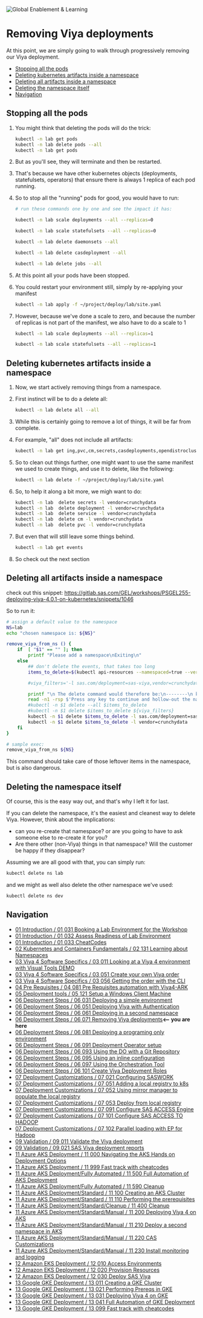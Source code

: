 ![Global Enablement & Learning](https://gelgitlab.race.sas.com/GEL/utilities/writing-content-in-markdown/-/raw/master/img/gel_banner_logo_tech-partners.jpg)

<!--
```bash
nohup kubectl delete ns lab &
nohup kubectl delete ns dev &

```
 -->

# Removing Viya deployments

At this point, we are simply going to walk through progressively removing our Viya deployment.

* [Stopping all the pods](#stopping-all-the-pods)
* [Deleting kubernetes artifacts inside a namespace](#deleting-kubernetes-artifacts-inside-a-namespace)
* [Deleting all artifacts inside a namespace](#deleting-all-artifacts-inside-a-namespace)
* [Deleting the namespace itself](#deleting-the-namespace-itself)
* [Navigation](#navigation)

## Stopping all the pods

1. You might think that deleting the pods will do the trick:

    ```sh
    kubectl -n lab get pods
    kubectl -n lab delete pods --all
    kubectl -n lab get pods
    ```

1. But as you'll see, they will terminate and then be restarted.
1. That's because we have other kubernetes objects (deployments, statefulsets, operators) that ensure there is always 1 replica of each pod running.
1. So to stop all the "running" pods for good, you would have to run:

    ```sh
    # run these commands one by one and see the impact it has:

    kubectl -n lab scale deployments --all --replicas=0

    kubectl -n lab scale statefulsets --all --replicas=0

    kubectl -n lab delete daemonsets --all

    kubectl -n lab delete casdeployment --all

    kubectl -n lab delete jobs --all
    ```

1. At this point all your pods have been stopped.

1. You could restart your environment still, simply by re-applying your manifest

    ```sh
    kubectl -n lab apply -f ~/project/deploy/lab/site.yaml

    ```

1. However, because we've done a scale to zero, and because the number of replicas is not part of the manifest, we also have to do a scale to 1

    ```sh
    kubectl -n lab scale deployments --all --replicas=1

    kubectl -n lab scale statefulsets --all --replicas=1

    ```

## Deleting kubernetes artifacts inside a namespace

1. Now, we start actively removing things from a namespace.
1. First instinct will be to do a delete all:

    ```sh
    kubectl -n lab delete all --all

    ```

1. While this is certainly going to remove a lot of things, it will be far from complete.
1. For example, "all" does not include all artifacts:

    ```sh
    kubectl -n lab get ing,pvc,cm,secrets,casdeployments,opendistroclusters

    ```

1. So to clean out things further, one might want to use the same manifest we used to create things, and use it to delete, like the following:

    ```sh
    kubectl -n lab delete -f ~/project/deploy/lab/site.yaml

    ```

1. So, to help it along a bit more, we migh want to do:

    ```sh
    kubectl -n lab  delete secrets -l vendor=crunchydata
    kubectl -n lab  delete deployment -l vendor=crunchydata
    kubectl -n lab  delete service -l vendor=crunchydata
    kubectl -n lab  delete cm -l vendor=crunchydata
    kubectl -n lab  delete pvc -l vendor=crunchydata
    ```

1. But even that will still leave some things behind.

    ```sh
    kubectl -n lab get events
    ```

1. So check out the next section

## Deleting all artifacts inside a namespace

check out this snippet: <https://gitlab.sas.com/GEL/workshops/PSGEL255-deploying-viya-4.0.1-on-kubernetes/snippets/1046>

So to run it:

```sh
# assign a default value to the namespace
NS=lab
echo "chosen namespace is: ${NS}"

remove_viya_from_ns () {
    if  [ "$1" == "" ]; then
        printf "Please add a namespace\nExiting\n"
    else
        ## don't delete the events, that takes too long
        items_to_delete=$(kubectl api-resources --namespaced=true --verbs=delete -o name | grep -v event | tr "\n" "," | sed -e 's/,$//')

        #viya_filters='-l sas.com/deployment=sas-viya,vendor=crunchydata'

        printf "\n The delete command would therefore be:\n--------\n kubectl -n $1 delete  $items_to_delete ${viya_filters} \n------\n"
        read -n1 -rsp $'Press any key to continue and hollow-out the namespace (or press Ctrl+C to exit)...\n'
        #kubectl -n $1 delete --all $items_to_delete
        #kubectl -n $1 delete $items_to_delete ${viya_filters}
        kubectl -n $1 delete $items_to_delete -l sas.com/deployment=sas-viya
        kubectl -n $1 delete $items_to_delete -l vendor=crunchydata
    fi
}

# sample exec:
remove_viya_from_ns ${NS}

```

This command should take care of those leftover items in the namespace, but is also dangerous.

## Deleting the namespace itself

Of course, this is the easy way out, and that's why I left it for last.

If you can delete the namespace, it's the easiest and cleanest way to delete Viya. However, think about the implications:

* can you re-create that namespace? or are you going to have to ask someone else to re-create it for you?
* Are there other (non-Viya) things in that namespace? Will the customer be happy if they disappear?

Assuming we are all good with that, you can simply run:

```sh
kubectl delete ns lab

```

and we might as well also delete the other namespace we've used:

```sh
kubectl delete ns dev

```

## Navigation

<!-- startnav -->
* [01 Introduction / 01 031 Booking a Lab Environment for the Workshop](/01_Introduction/01_031_Booking_a_Lab_Environment_for_the_Workshop.md)
* [01 Introduction / 01 032 Assess Readiness of Lab Environment](/01_Introduction/01_032_Assess_Readiness_of_Lab_Environment.md)
* [01 Introduction / 01 033 CheatCodes](/01_Introduction/01_033_CheatCodes.md)
* [02 Kubernetes and Containers Fundamentals / 02 131 Learning about Namespaces](/02_Kubernetes_and_Containers_Fundamentals/02_131_Learning_about_Namespaces.md)
* [03 Viya 4 Software Specifics / 03 011 Looking at a Viya 4 environment with Visual Tools DEMO](/03_Viya_4_Software_Specifics/03_011_Looking_at_a_Viya_4_environment_with_Visual_Tools_DEMO.md)
* [03 Viya 4 Software Specifics / 03 051 Create your own Viya order](/03_Viya_4_Software_Specifics/03_051_Create_your_own_Viya_order.md)
* [03 Viya 4 Software Specifics / 03 056 Getting the order with the CLI](/03_Viya_4_Software_Specifics/03_056_Getting_the_order_with_the_CLI.md)
* [04 Pre Requisites / 04 081 Pre Requisites automation with Viya4-ARK](/04_Pre-Requisites/04_081_Pre-Requisites_automation_with_Viya4-ARK.md)
* [05 Deployment tools / 05 121 Setup a Windows Client Machine](/05_Deployment_tools/05_121_Setup_a_Windows_Client_Machine.md)
* [06 Deployment Steps / 06 031 Deploying a simple environment](/06_Deployment_Steps/06_031_Deploying_a_simple_environment.md)
* [06 Deployment Steps / 06 051 Deploying Viya with Authentication](/06_Deployment_Steps/06_051_Deploying_Viya_with_Authentication.md)
* [06 Deployment Steps / 06 061 Deploying in a second namespace](/06_Deployment_Steps/06_061_Deploying_in_a_second_namespace.md)
* [06 Deployment Steps / 06 071 Removing Viya deployments](/06_Deployment_Steps/06_071_Removing_Viya_deployments.md)**<-- you are here**
* [06 Deployment Steps / 06 081 Deploying a programing only environment](/06_Deployment_Steps/06_081_Deploying_a_programing-only_environment.md)
* [06 Deployment Steps / 06 091 Deployment Operator setup](/06_Deployment_Steps/06_091_Deployment_Operator_setup.md)
* [06 Deployment Steps / 06 093 Using the DO with a Git Repository](/06_Deployment_Steps/06_093_Using_the_DO_with_a_Git_Repository.md)
* [06 Deployment Steps / 06 095 Using an inline configuration](/06_Deployment_Steps/06_095_Using_an_inline_configuration.md)
* [06 Deployment Steps / 06 097 Using the Orchestration Tool](/06_Deployment_Steps/06_097_Using_the_Orchestration_Tool.md)
* [06 Deployment Steps / 06 101 Create Viya Deployment Roles](/06_Deployment_Steps/06_101_Create_Viya_Deployment_Roles.md)
* [07 Deployment Customizations / 07 021 Configuring SASWORK](/07_Deployment_Customizations/07_021_Configuring_SASWORK.md)
* [07 Deployment Customizations / 07 051 Adding a local registry to k8s](/07_Deployment_Customizations/07_051_Adding_a_local_registry_to_k8s.md)
* [07 Deployment Customizations / 07 052 Using mirror manager to populate the local registry](/07_Deployment_Customizations/07_052_Using_mirror_manager_to_populate_the_local_registry.md)
* [07 Deployment Customizations / 07 053 Deploy from local registry](/07_Deployment_Customizations/07_053_Deploy_from_local_registry.md)
* [07 Deployment Customizations / 07 091 Configure SAS ACCESS Engine](/07_Deployment_Customizations/07_091_Configure_SAS_ACCESS_Engine.md)
* [07 Deployment Customizations / 07 101 Configure SAS ACCESS TO HADOOP](/07_Deployment_Customizations/07_101_Configure_SAS_ACCESS_TO_HADOOP.md)
* [07 Deployment Customizations / 07 102 Parallel loading with EP for Hadoop](/07_Deployment_Customizations/07_102_Parallel_loading_with_EP_for_Hadoop.md)
* [09 Validation / 09 011 Validate the Viya deployment](/09_Validation/09_011_Validate_the_Viya_deployment.md)
* [09 Validation / 09 021 SAS Viya deployment reports](/09_Validation/09_021_SAS_Viya_deployment_reports.md)
* [11 Azure AKS Deployment / 11 000 Navigating the AKS Hands on Deployment Options](/11_Azure_AKS_Deployment/11_000_Navigating_the_AKS_Hands-on_Deployment_Options.md)
* [11 Azure AKS Deployment / 11 999 Fast track with cheatcodes](/11_Azure_AKS_Deployment/11_999_Fast_track_with_cheatcodes.md)
* [11 Azure AKS Deployment/Fully Automated / 11 500 Full Automation of AKS Deployment](/11_Azure_AKS_Deployment/Fully_Automated/11_500_Full_Automation_of_AKS_Deployment.md)
* [11 Azure AKS Deployment/Fully Automated / 11 590 Cleanup](/11_Azure_AKS_Deployment/Fully_Automated/11_590_Cleanup.md)
* [11 Azure AKS Deployment/Standard / 11 100 Creating an AKS Cluster](/11_Azure_AKS_Deployment/Standard/11_100_Creating_an_AKS_Cluster.md)
* [11 Azure AKS Deployment/Standard / 11 110 Performing the prerequisites](/11_Azure_AKS_Deployment/Standard/11_110_Performing_the_prerequisites.md)
* [11 Azure AKS Deployment/Standard/Cleanup / 11 400 Cleanup](/11_Azure_AKS_Deployment/Standard/Cleanup/11_400_Cleanup.md)
* [11 Azure AKS Deployment/Standard/Manual / 11 200 Deploying Viya 4 on AKS](/11_Azure_AKS_Deployment/Standard/Manual/11_200_Deploying_Viya_4_on_AKS.md)
* [11 Azure AKS Deployment/Standard/Manual / 11 210 Deploy a second namespace in AKS](/11_Azure_AKS_Deployment/Standard/Manual/11_210_Deploy_a_second_namespace_in_AKS.md)
* [11 Azure AKS Deployment/Standard/Manual / 11 220 CAS Customizations](/11_Azure_AKS_Deployment/Standard/Manual/11_220_CAS_Customizations.md)
* [11 Azure AKS Deployment/Standard/Manual / 11 230 Install monitoring and logging](/11_Azure_AKS_Deployment/Standard/Manual/11_230_Install_monitoring_and_logging.md)
* [12 Amazon EKS Deployment / 12 010 Access Environments](/12_Amazon_EKS_Deployment/12_010_Access_Environments.md)
* [12 Amazon EKS Deployment / 12 020 Provision Resources](/12_Amazon_EKS_Deployment/12_020_Provision_Resources.md)
* [12 Amazon EKS Deployment / 12 030 Deploy SAS Viya](/12_Amazon_EKS_Deployment/12_030_Deploy_SAS_Viya.md)
* [13 Google GKE Deployment / 13 011 Creating a GKE Cluster](/13_Google_GKE_Deployment/13_011_Creating_a_GKE_Cluster.md)
* [13 Google GKE Deployment / 13 021 Performing Prereqs in GKE](/13_Google_GKE_Deployment/13_021_Performing_Prereqs_in_GKE.md)
* [13 Google GKE Deployment / 13 031 Deploying Viya 4 on GKE](/13_Google_GKE_Deployment/13_031_Deploying_Viya_4_on_GKE.md)
* [13 Google GKE Deployment / 13 041 Full Automation of GKE Deployment](/13_Google_GKE_Deployment/13_041_Full_Automation_of_GKE_Deployment.md)
* [13 Google GKE Deployment / 13 099 Fast track with cheatcodes](/13_Google_GKE_Deployment/13_099_Fast_track_with_cheatcodes.md)
<!-- endnav -->
